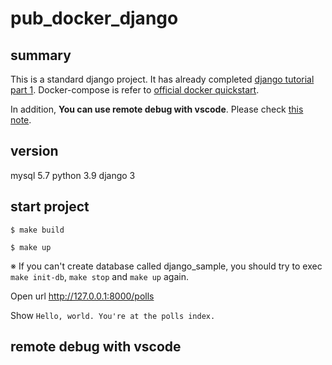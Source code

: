 # pub_docker_django
## summary
This is a standard django project. It has already completed [django tutorial part 1](https://docs.djangoproject.com/en/3.1/intro/tutorial01/). Docker-compose is refer to [official docker quickstart](https://docs.docker.com/compose/django/).

In addition, **You can use remote debug with vscode**. Please check [this note](#use-remote-debug).

## version
mysql 5.7
python 3.9
django 3

## start project

```
$ make build

$ make up
```
※ If you can't create database called django_sample, you should try to exec `make init-db`, `make stop` and `make up` again.


Open url http://127.0.0.1:8000/polls

Show `Hello, world. You're at the polls index.`

## remote debug with vscode
